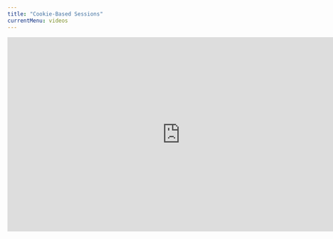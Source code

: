 ```yaml
---
title: "Cookie-Based Sessions"
currentMenu: videos
---
```


<div class="youtube-wrapper"><iframe width="776" height="437" src="https://www.youtube-nocookie.com/embed/mJzjlqONvFc?rel=0" frameborder="0" allowfullscreen></iframe></div>
